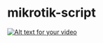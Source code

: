 # mikrotik-script
[![Alt text for your video](http://img.youtube.com/vi/zJ43FW7PEFY/0.jpg)](http://www.youtube.com/watch?v=zJ43FW7PEFY)
